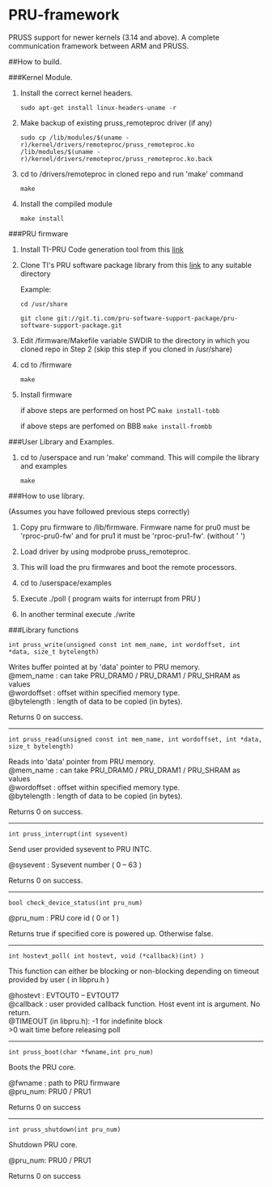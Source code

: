 # PRU-framework
PRUSS support for newer kernels (3.14 and above). A complete communication framework between ARM and PRUSS.

##How to build.

###Kernel Module.
1. Install the correct kernel headers.

	`sudo apt-get install linux-headers-uname -r`

2. Make backup of existing pruss_remoteproc driver (if any)

	`sudo cp /lib/modules/$(uname -r)/kernel/drivers/remoteproc/pruss_remoteproc.ko /lib/modules/$(uname -r)/kernel/drivers/remoteproc/pruss_remoteproc.ko.back`

3. cd to /drivers/remoteproc in cloned repo and run 'make' command
	
	`make`

4. Install the compiled module

	`make install`

###PRU firmware

1. Install TI-PRU Code generation tool from this [link](http://software-dl.ti.com/codegen/non-esd/downloads/download.htm#PRU)

2. Clone TI's PRU software package library from this [link](https://git.ti.com/pru-software-support-package)
	to any suitable directory
	
	Example:
	
	`cd /usr/share`
	
	`git clone git://git.ti.com/pru-software-support-package/pru-software-support-package.git`

3. Edit /firmware/Makefile variable SWDIR to the directory in which you cloned repo in Step 2 (skip this step if you
	cloned in /usr/share) 

4. cd to /firmware

	`make`

5. Install firmware
	
	if above steps are performed on host PC
	`make install-tobb`

	if above steps are perfomed on BBB
	`make install-frombb` 

###User Library and Examples.

1. cd to /userspace and run 'make' command. This will compile the library and examples
	
	`make`

###How to use library.

(Assumes you have followed previous steps correctly)

1. Copy pru firmware to /lib/firmware.
Firmware name for pru0 must be 'rproc-pru0-fw'
and for pru1 it must be 'rproc-pru1-fw'. (without '  ')

2. Load driver by using modprobe pruss_remoteproc.

3. This will load the pru firmwares and boot the remote processors.

4. cd to /userspace/examples

5. Execute ./poll ( program waits for interrupt from PRU )

6. In another terminal execute ./write

###Library functions

`int pruss_write(unsigned const int mem_name, int wordoffset, int *data, size_t bytelength)` 

Writes buffer pointed at by 'data' pointer to PRU memory.  
@mem_name : can take  PRU_DRAM0 / PRU_DRAM1 / PRU_SHRAM as values  
@wordoffset : offset within specified memory type.  
@bytelength : length of data to be copied (in bytes).  

Returns 0 on success.  

___

`int pruss_read(unsigned const int mem_name, int wordoffset, int *data, size_t bytelength)` 

Reads into 'data' pointer from PRU memory.  
@mem_name : can take  PRU_DRAM0 / PRU_DRAM1 / PRU_SHRAM as values  
@wordoffset : offset within specified memory type.  
@bytelength : length of data to be copied (in bytes).  

Returns 0 on success.  

___

`int pruss_interrupt(int sysevent)`  

Send user provided sysevent to PRU INTC.  

@sysevent : Sysevent number ( 0 – 63 )  

Returns 0 on success.  

___

`bool check_device_status(int pru_num)` 

@pru_num : PRU core id ( 0 or 1 )  

Returns true if specified core is powered up. Otherwise false.  

___

`int hostevt_poll( int hostevt, void (*callback)(int) )` 

This function can either be blocking or non-blocking depending on timeout provided by user ( in libpru.h )  

@hostevt : EVTOUT0 – EVTOUT7  
@callback : user provided callback function. Host event int is argument. No return.  
@TIMEOUT (in libpru.h): -1 for indefinite block  
						>0 wait time before releasing poll  

___

`int pruss_boot(char *fwname,int pru_num)`

Boots the PRU core.  

@fwname : path to PRU firmware  
@pru_num: PRU0 / PRU1  

Returns 0 on success

___

`int pruss_shutdown(int pru_num)`

Shutdown PRU core.

@pru_num: PRU0 / PRU1  

Returns 0 on success

